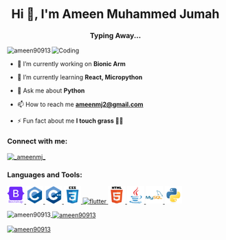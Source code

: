 <h1 align="center">Hi 👋, I'm Ameen Muhammed Jumah</h1>
<h3 align="center">Typing Away...</h3>
<img align="right" alt="Coding" width="400" src="https://miro.medium.com/v2/resize:fit:1358/1*VMmvImch6VU5pc2VktY1uw.gif">


<p align="left"> <img src="https://komarev.com/ghpvc/?username=ameen90913&label=Profile%20views&color=0e75b6&style=flat" alt="ameen90913" /> </p>

- 🔭 I’m currently working on **Bionic Arm**

- 🌱 I’m currently learning **React, Micropython**

- 💬 Ask me about **Python**

- 📫 How to reach me **ameenmj2@gmail.com**

- ⚡ Fun fact about me **I touch grass ✌🏻**

<h3 align="left">Connect with me:</h3>
<p align="left">
<a href="https://instagram.com/_ameenmj_" target="blank"><img align="center" src="https://raw.githubusercontent.com/rahuldkjain/github-profile-readme-generator/master/src/images/icons/Social/instagram.svg" alt="_ameenmj_" height="30" width="40" /></a>
</p>

<h3 align="left">Languages and Tools:</h3>
<a href="https://getbootstrap.com" target="_blank" rel="noreferrer"> <img src="https://raw.githubusercontent.com/devicons/devicon/master/icons/bootstrap/bootstrap-plain-wordmark.svg" alt="bootstrap" width="40" height="40"/> </a> <a href="https://www.cprogramming.com/" target="_blank" rel="noreferrer"> <img src="https://raw.githubusercontent.com/devicons/devicon/master/icons/c/c-original.svg" alt="c" width="40" height="40"/> </a> <a href="https://www.w3schools.com/cpp/" target="_blank" rel="noreferrer"> <img src="https://raw.githubusercontent.com/devicons/devicon/master/icons/cplusplus/cplusplus-original.svg" alt="cplusplus" width="40" height="40"/> </a> <a href="https://www.w3schools.com/css/" target="_blank" rel="noreferrer"> <img src="https://raw.githubusercontent.com/devicons/devicon/master/icons/css3/css3-original-wordmark.svg" alt="css3" width="40" height="40"/> </a> <a href="https://flutter.dev" target="_blank" rel="noreferrer"> <img src="https://www.vectorlogo.zone/logos/flutterio/flutterio-icon.svg" alt="flutter" width="40" height="40"/> </a> <a href="https://www.w3.org/html/" target="_blank" rel="noreferrer"> <img src="https://raw.githubusercontent.com/devicons/devicon/master/icons/html5/html5-original-wordmark.svg" alt="html5" width="40" height="40"/> </a> <a href="https://www.java.com" target="_blank" rel="noreferrer"> <img src="https://raw.githubusercontent.com/devicons/devicon/master/icons/java/java-original.svg" alt="java" width="40" height="40"/> </a> <a href="https://www.mysql.com/" target="_blank" rel="noreferrer"> <img src="https://raw.githubusercontent.com/devicons/devicon/master/icons/mysql/mysql-original-wordmark.svg" alt="mysql" width="40" height="40"/> </a> <a href="https://www.python.org" target="_blank" rel="noreferrer"> <img src="https://raw.githubusercontent.com/devicons/devicon/master/icons/python/python-original.svg" alt="python" width="40" height="40"/> </p>

<p><img align="left" src="https://github-readme-stats.vercel.app/api/top-langs?username=ameen90913&show_icons=true&locale=en&layout=compact" alt="ameen90913" /></p>

<p>&nbsp;<img align="center" src="https://github-readme-stats.vercel.app/api?username=ameen90913&show_icons=true&locale=en" alt="ameen90913" /></p>

<p><img align="center" src="https://github-readme-streak-stats.herokuapp.com/?user=ameen90913&" alt="ameen90913" /></p>
